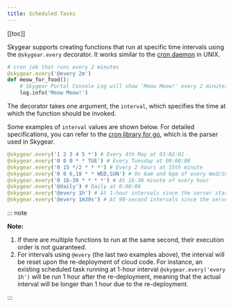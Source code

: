 ```yaml
---
title: Scheduled Tasks
---
```


[[toc]]

Skygear supports creating functions that run at specific time intervals using
the `@skygear.every` decorator. It works similar to the
[cron daemon][cron-wiki] in UNIX.

```python
# cron job that runs every 2 minutes
@skygear.every('@every 2m')
def meow_for_food():
    # Skygear Portal Console Log will show 'Meow Meow!' every 2 minutes
    log.info('Meow Meow!')
```

The decorator takes one argument, the `interval`, which specifies the
time at which the function should be invoked.

Some examples of `interval` values are shown below. For detailed
specifications, you can refer to the [cron library for go][robfig-cron-doc],
which is the parser used in Skygear.

```python
@skygear.every('1 2 3 4 5 *') # Every 4th May at 03:02:01
@skygear.every('0 0 0 * * TUE') # Every Tuesday at 00:00:00
@skygear.every('0 15 */2 * * *') # Every 2 hours at 15th minute
@skygear.every('0 0 6,18 * * WED,SUN') # On 6am and 6pm of every Wed/Sun
@skygear.every('0 16-30 * * * *') # At 16-30 minute of every hour
@skygear.every('@daily') # Daily at 0:00:00
@skygear.every('@every 1h') # At 1-hour intervals since the server starts
@skygear.every('@every 1m30s') # At 90-second intervals since the server starts
```

::: note

**Note:**

1. If there are multiple functions to run at the same second, their execution order
   is not guaranteed.
2. For intervals using `@every` (the last two examples above),
   the interval will be reset upon the re-deployment of cloud code.
   For instance, an existing scheduled task running at 1-hour interval
   `@skygear.every('every 1h')` will be run 1 hour after the re-deployment,
   meaning that the actual interval will be longer than 1 hour due to
   the re-deployment.

:::

[cron-wiki]: https://en.wikipedia.org/wiki/Cron
[robfig-cron-doc]: https://github.com/robfig/cron/blob/master/doc.go
